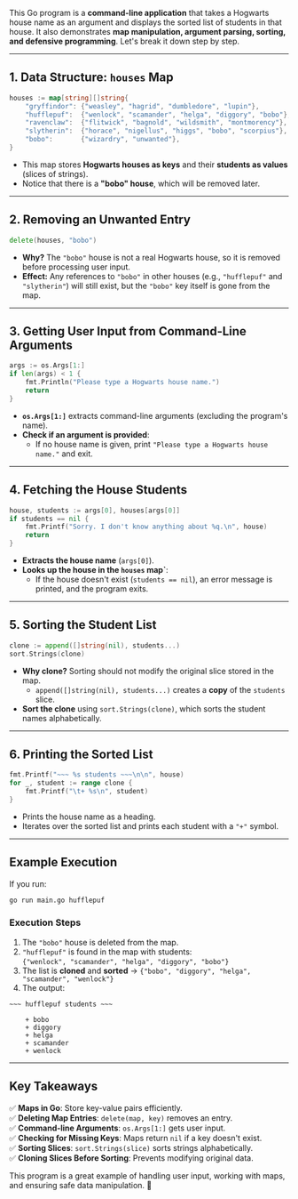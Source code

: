 This Go program is a **command-line application** that takes a Hogwarts house name as an argument and displays the sorted list of students in that house. It also demonstrates **map manipulation, argument parsing, sorting, and defensive programming**. Let's break it down step by step.

---

## **1. Data Structure: `houses` Map**
```go
houses := map[string][]string{
    "gryffindor": {"weasley", "hagrid", "dumbledore", "lupin"},
    "hufflepuf":  {"wenlock", "scamander", "helga", "diggory", "bobo"},
    "ravenclaw":  {"flitwick", "bagnold", "wildsmith", "montmorency"},
    "slytherin":  {"horace", "nigellus", "higgs", "bobo", "scorpius"},
    "bobo":       {"wizardry", "unwanted"},
}
```
- This map stores **Hogwarts houses as keys** and their **students as values** (slices of strings).
- Notice that there is a **"bobo" house**, which will be removed later.

---

## **2. Removing an Unwanted Entry**
```go
delete(houses, "bobo")
```
- **Why?** The `"bobo"` house is not a real Hogwarts house, so it is removed before processing user input.
- **Effect:** Any references to `"bobo"` in other houses (e.g., `"hufflepuf"` and `"slytherin"`) will still exist, but the `"bobo"` key itself is gone from the map.

---

## **3. Getting User Input from Command-Line Arguments**
```go
args := os.Args[1:]
if len(args) < 1 {
    fmt.Println("Please type a Hogwarts house name.")
    return
}
```
- **`os.Args[1:]`** extracts command-line arguments (excluding the program's name).
- **Check if an argument is provided**:
  - If no house name is given, print `"Please type a Hogwarts house name."` and exit.

---

## **4. Fetching the House Students**
```go
house, students := args[0], houses[args[0]]
if students == nil {
    fmt.Printf("Sorry. I don't know anything about %q.\n", house)
    return
}
```
- **Extracts the house name** (`args[0]`).
- **Looks up the house in the `houses` map`**:
  - If the house doesn't exist (`students == nil`), an error message is printed, and the program exits.

---

## **5. Sorting the Student List**
```go
clone := append([]string(nil), students...)
sort.Strings(clone)
```
- **Why clone?** Sorting should not modify the original slice stored in the map.
  - `append([]string(nil), students...)` creates a **copy** of the `students` slice.
- **Sort the clone** using `sort.Strings(clone)`, which sorts the student names alphabetically.

---

## **6. Printing the Sorted List**
```go
fmt.Printf("~~~ %s students ~~~\n\n", house)
for _, student := range clone {
    fmt.Printf("\t+ %s\n", student)
}
```
- Prints the house name as a heading.
- Iterates over the sorted list and prints each student with a `"+"` symbol.

---

## **Example Execution**
If you run:
```sh
go run main.go hufflepuf
```
### **Execution Steps**
1. The `"bobo"` house is deleted from the map.
2. `"hufflepuf"` is found in the map with students:  
   `{"wenlock", "scamander", "helga", "diggory", "bobo"}`
3. The list is **cloned** and **sorted** → `{"bobo", "diggory", "helga", "scamander", "wenlock"}`
4. The output:
```
~~~ hufflepuf students ~~~

    + bobo
    + diggory
    + helga
    + scamander
    + wenlock
```
---

## **Key Takeaways**
✅ **Maps in Go**: Store key-value pairs efficiently.  
✅ **Deleting Map Entries**: `delete(map, key)` removes an entry.  
✅ **Command-line Arguments**: `os.Args[1:]` gets user input.  
✅ **Checking for Missing Keys**: Maps return `nil` if a key doesn't exist.  
✅ **Sorting Slices**: `sort.Strings(slice)` sorts strings alphabetically.  
✅ **Cloning Slices Before Sorting**: Prevents modifying original data.  

This program is a great example of handling user input, working with maps, and ensuring safe data manipulation. 🚀